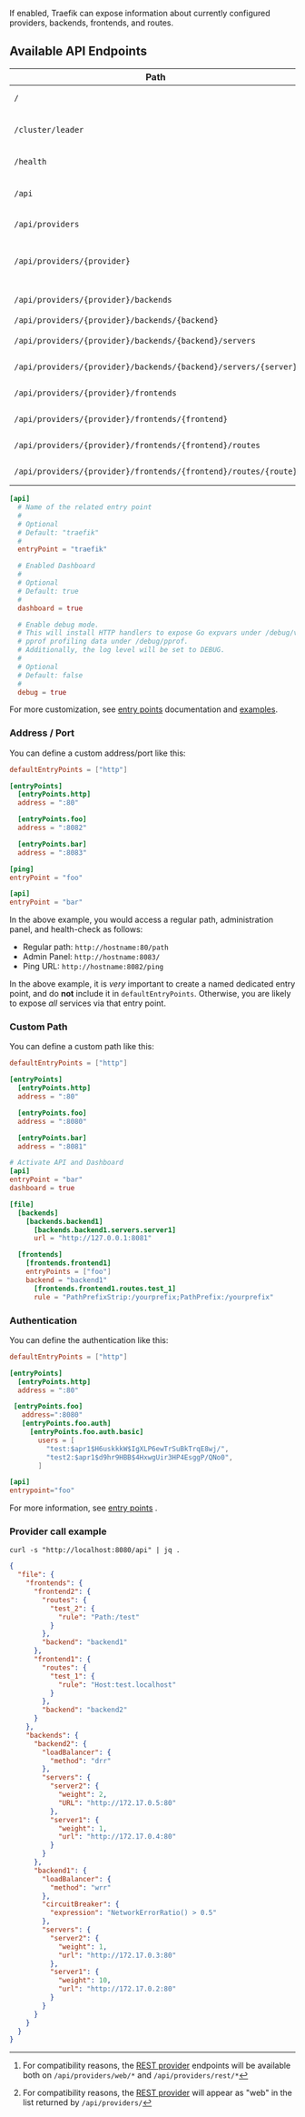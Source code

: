 If enabled, Traefik can expose information about currently configured providers, backends, frontends, and routes.

## Available API Endpoints

| Path                                                            | Method           | Description                               |
|-----------------------------------------------------------------|------------------|-------------------------------------------|
| `/`                                                             |     `GET`        | [The dashboard](/configuration/dashboard) |
| `/cluster/leader`                                               |     `GET`        | JSON leader true/false response           |
| `/health`                                                       |     `GET`        | [Health Metrics](/advanced/health/)       |
| `/api`                                                          |     `GET`        | Configuration for all providers           |
| `/api/providers`                                                |     `GET`        | Providers list [^1]                       |
| `/api/providers/{provider}`                                     |     `GET`, `PUT` | Get information on the given provider [^2]|
| `/api/providers/{provider}/backends`                            |     `GET`        | List backends                             |
| `/api/providers/{provider}/backends/{backend}`                  |     `GET`        | Get backend                               |
| `/api/providers/{provider}/backends/{backend}/servers`          |     `GET`        | List servers in backend                   |
| `/api/providers/{provider}/backends/{backend}/servers/{server}` |     `GET`        | Get a server in a backend                 |
| `/api/providers/{provider}/frontends`                           |     `GET`        | List frontends                            |
| `/api/providers/{provider}/frontends/{frontend}`                |     `GET`        | Get a frontend                            |
| `/api/providers/{provider}/frontends/{frontend}/routes`         |     `GET`        | List routes in a frontend                 |
| `/api/providers/{provider}/frontends/{frontend}/routes/{route}` |     `GET`        | Get a route in a frontend                 |


```toml
[api]
  # Name of the related entry point
  #
  # Optional
  # Default: "traefik"
  #
  entryPoint = "traefik"

  # Enabled Dashboard
  #
  # Optional
  # Default: true
  #
  dashboard = true

  # Enable debug mode.
  # This will install HTTP handlers to expose Go expvars under /debug/vars and
  # pprof profiling data under /debug/pprof.
  # Additionally, the log level will be set to DEBUG.
  #
  # Optional
  # Default: false
  #
  debug = true
```

For more customization, see [entry points](/configuration/entrypoints/) documentation and [examples](/user-guide/examples/#ping-health-check).

### Address / Port

You can define a custom address/port like this:

```toml
defaultEntryPoints = ["http"]

[entryPoints]
  [entryPoints.http]
  address = ":80"

  [entryPoints.foo]
  address = ":8082"

  [entryPoints.bar]
  address = ":8083"

[ping]
entryPoint = "foo"

[api]
entryPoint = "bar"
```

In the above example, you would access a regular path, administration panel, and health-check as follows:

* Regular path: `http://hostname:80/path`
* Admin Panel: `http://hostname:8083/`
* Ping URL: `http://hostname:8082/ping`

In the above example, it is _very_ important to create a named dedicated entry point, and do **not** include it in `defaultEntryPoints`.
Otherwise, you are likely to expose _all_ services via that entry point.

### Custom Path

You can define a custom path like this:

```toml
defaultEntryPoints = ["http"]

[entryPoints]
  [entryPoints.http]
  address = ":80"

  [entryPoints.foo]
  address = ":8080"

  [entryPoints.bar]
  address = ":8081"

# Activate API and Dashboard
[api]
entryPoint = "bar"
dashboard = true

[file]
  [backends]
    [backends.backend1]
      [backends.backend1.servers.server1]
      url = "http://127.0.0.1:8081"

  [frontends]
    [frontends.frontend1]
    entryPoints = ["foo"]
    backend = "backend1"
      [frontends.frontend1.routes.test_1]
      rule = "PathPrefixStrip:/yourprefix;PathPrefix:/yourprefix"
```

### Authentication

You can define the authentication like this:

```toml
defaultEntryPoints = ["http"]

[entryPoints]
  [entryPoints.http]
  address = ":80"

 [entryPoints.foo]
   address=":8080"
   [entryPoints.foo.auth]
     [entryPoints.foo.auth.basic]
       users = [
         "test:$apr1$H6uskkkW$IgXLP6ewTrSuBkTrqE8wj/",
         "test2:$apr1$d9hr9HBB$4HxwgUir3HP4EsggP/QNo0",
       ]

[api]
entrypoint="foo"
```

For more information, see [entry points](/configuration/entrypoints/) .

### Provider call example

```shell
curl -s "http://localhost:8080/api" | jq .
```
```json
{
  "file": {
    "frontends": {
      "frontend2": {
        "routes": {
          "test_2": {
            "rule": "Path:/test"
          }
        },
        "backend": "backend1"
      },
      "frontend1": {
        "routes": {
          "test_1": {
            "rule": "Host:test.localhost"
          }
        },
        "backend": "backend2"
      }
    },
    "backends": {
      "backend2": {
        "loadBalancer": {
          "method": "drr"
        },
        "servers": {
          "server2": {
            "weight": 2,
            "URL": "http://172.17.0.5:80"
          },
          "server1": {
            "weight": 1,
            "url": "http://172.17.0.4:80"
          }
        }
      },
      "backend1": {
        "loadBalancer": {
          "method": "wrr"
        },
        "circuitBreaker": {
          "expression": "NetworkErrorRatio() > 0.5"
        },
        "servers": {
          "server2": {
            "weight": 1,
            "url": "http://172.17.0.3:80"
          },
          "server1": {
            "weight": 10,
            "url": "http://172.17.0.2:80"
          }
        }
      }
    }
  }
}
```

[^1]: For compatibility reasons, the [REST provider](/configuration/providers/rest/) endpoints will be available both on `/api/providers/web/*` and `/api/providers/rest/*` 

[^2]: For compatibility reasons, the [REST provider](/configuration/providers/rest/) will appear as "web" in the list returned by `/api/providers/`